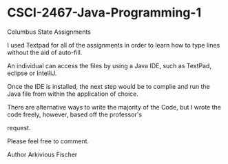 # CSCI-2467-Java-Programming-1
Columbus State Assignments

I used Textpad for all of the assignments in order to learn how to type lines without the aid of auto-fill.

An individual can access the files by using a Java IDE, such as TextPad, eclipse or IntelliJ.

Once the IDE is installed, the next step would be to complie and run the Java file from within the application of choice.

There are alternative ways to write the majority of the Code, but I wrote the code freely, however, based off the professor's

request.

Please feel free to comment.

Author Arkivious Fischer
